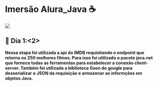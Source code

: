 <h1 align=center"> Imersão Alura_Java ☕ </h1>
                 <p><img src="http://img.shields.io/static/v1?label=STATUS&message=EM%20DESENVOLVIMENTO&color=GREEN&style=for-the-badge"/></p>
                 <h2> 🏁 <b>Dia 1:<2> </h4>
                 <p> Nessa etapa foi utilizada a api do IMDB requisitando o endpoint que retorna os 250 melhores filmes. Para isso foi utilizado o pacote java.net que fornece todas as ferramentas para estabelecer a conexão client-server.
Também foi utilizada a biblioteca Gson do google para desserializar o JSON da requisição e armazenar as informções em objetos Java.
